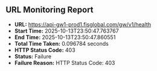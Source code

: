 ## URL Monitoring Report

- **URL:** https://api-gw1-prod1.fisglobal.com/gw/v1/health
- **Start Time:** 2025-10-13T23:50:47.763767
- **End Time:** 2025-10-13T23:50:47.860551
- **Total Time Taken:** 0.096784 seconds
- **HTTP Status Code:** 403
- **Status:** Failure
- **Failure Reason:** HTTP Status Code: 403
